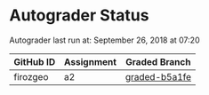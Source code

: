 # Autograder Status
Autograder last run at: September 26, 2018 at 07:20

| GitHub ID | Assignment | Graded Branch |
|-----------|------------|---------------|
| firozgeo | a2 | [graded-b5a1fe](https://github.com/Fall2018COMP401-001/a2-firozgeo/tree/graded-b5a1fe) | 
